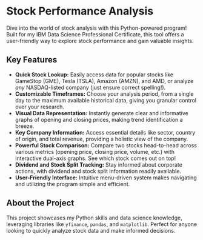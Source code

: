 # Stock Performance Analysis

Dive into the world of stock analysis with this Python-powered program! Built for my IBM Data Science Professional Certificate, this tool offers a user-friendly way to explore stock performance and gain valuable insights.

## Key Features

*   **Quick Stock Lookup:** Easily access data for popular stocks like GameStop (GME), Tesla (TSLA), Amazon (AMZN), and AMD, or analyze *any* NASDAQ-listed company (just ensure correct spelling!).
*   **Customizable Timeframes:** Choose your analysis period, from a single day to the maximum available historical data, giving you granular control over your research.
*   **Visual Data Representation:** Instantly generate clear and informative graphs of opening and closing prices, making trend identification a breeze.
*   **Key Company Information:** Access essential details like sector, country of origin, and total revenue, providing a holistic view of the company.
*   **Powerful Stock Comparison:** Compare two stocks head-to-head across various metrics (opening price, closing price, volume, etc.) with interactive dual-axis graphs. See which stock comes out on top!
*   **Dividend and Stock Split Tracking:** Stay informed about corporate actions, with dividend and stock split information readily available.
*   **User-Friendly Interface:** Intuitive menu-driven system makes navigating and utilizing the program simple and efficient.

## About the Project

This project showcases my Python skills and data science knowledge, leveraging libraries like `yfinance`, `pandas`, and `matplotlib`. Perfect for anyone looking to quickly analyze stock data and make informed decisions.
